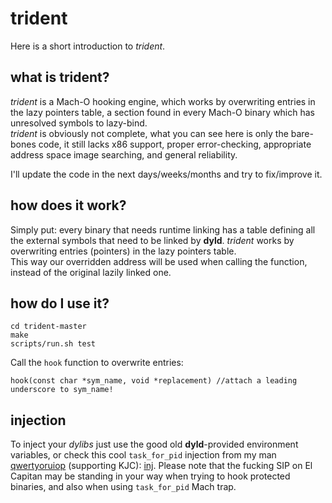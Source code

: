 # trident
Here is a short introduction to _trident_.
## what is trident?
_trident_ is a Mach-O hooking engine, which works by overwriting entries in the lazy pointers table, a section found in every Mach-O binary which has unresolved symbols to lazy-bind.
<br>
_trident_ is obviously not complete, what you can see here is only the bare-bones code, it still lacks x86 support, proper error-checking, appropriate address space image searching, and general reliability.

I'll update the code in the next days/weeks/months and try to fix/improve it.

## how does it work?
Simply put: every binary that needs runtime linking has a table defining all the external symbols that need to be linked by __dyld__. _trident_ works by overwriting entries (pointers) in the lazy pointers table.
<br>
This way our overridden address will be used when calling the function, instead of the original lazily linked one.

## how do I use it?
```
cd trident-master
make
scripts/run.sh test
```
Call the `hook` function to overwrite entries:
```
hook(const char *sym_name, void *replacement) //attach a leading underscore to sym_name!
```

## injection
To inject your _dylibs_ just use the good old __dyld__-provided environment variables, or check this cool `task_for_pid` injection from my man [qwertyoruiop](https://twitter.com/qwertyoruiop) (supporting KJC): [inj](https://github.com/kpwn/inj).
Please note that the fucking SIP on El Capitan may be standing in your way when trying to hook protected binaries, and also when using `task_for_pid` Mach trap.
